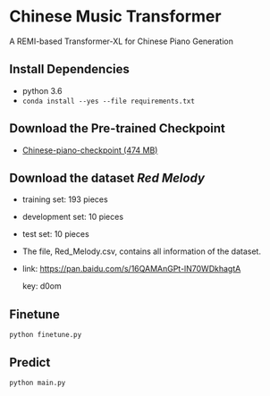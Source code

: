 # Chinese Music Transformer
A REMI-based Transformer-XL for Chinese Piano Generation

## Install Dependencies

- python 3.6
- `conda install --yes --file requirements.txt`

## Download the Pre-trained Checkpoint

- [Chinese-piano-checkpoint (474 MB)](https://drive.google.com/drive/folders/1rVdFPlisPKwNDkIjVJIyQ7i0i-LyKz7U)


## Download the dataset *Red Melody*

- training set: 193 pieces

- development set: 10 pieces

- test set: 10 pieces

- The file, Red_Melody.csv, contains all information of the dataset.

- link: https://pan.baidu.com/s/16QAMAnGPt-lN70WDkhagtA

  key: d0om

## Finetune
`python finetune.py`

## Predict
`python main.py`
